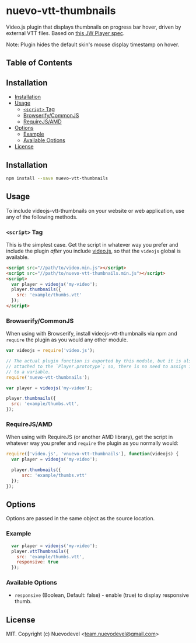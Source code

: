 # nuevo-vtt-thumbnails

Video.js plugin that displays thumbnails on progress bar hover, driven by external VTT files.  Based on [this JW Player spec](https://support.jwplayer.com/customer/portal/articles/1407439-adding-preview-thumbnails).

Note: Plugin hides the default skin's mouse display timestamp on hover.

## Table of Contents

<!-- START doctoc generated TOC please keep comment here to allow auto update -->
<!-- DON'T EDIT THIS SECTION, INSTEAD RE-RUN doctoc TO UPDATE -->
## Installation

- [Installation](#installation)
- [Usage](#usage)
  - [`<script>` Tag](#script-tag)
  - [Browserify/CommonJS](#browserifycommonjs)
  - [RequireJS/AMD](#requirejsamd)
- [Options](#options)
  - [Example](#example)
  - [Available Options](#available-options)
- [License](#license)

<!-- END doctoc generated TOC please keep comment here to allow auto update -->
## Installation

```sh
npm install --save nuevo-vtt-thumbnails
```

## Usage

To include videojs-vtt-thumbnails on your website or web application, use any of the following methods.

### `<script>` Tag

This is the simplest case. Get the script in whatever way you prefer and include the plugin _after_ you include [video.js][videojs], so that the `videojs` global is available.

```html
<script src="//path/to/video.min.js"></script>
<script src="//path/to/nuevo-vtt-thumbnails.min.js"></script>
<script>
  var player = videojs('my-video');
  player.thumbnails({
    src: 'example/thumbs.vtt'
  });
</script>
```

### Browserify/CommonJS

When using with Browserify, install videojs-vtt-thumbnails via npm and `require` the plugin as you would any other module.

```js
var videojs = require('video.js');

// The actual plugin function is exported by this module, but it is also
// attached to the `Player.prototype`; so, there is no need to assign it
// to a variable.
require('nuevo-vtt-thumbnails');

var player = videojs('my-video');

player.thumbnails({
  src: 'example/thumbs.vtt',
});
```

### RequireJS/AMD

When using with RequireJS (or another AMD library), get the script in whatever way you prefer and `require` the plugin as you normally would:

```js
require(['video.js', 'vnuevo-vtt-thumbnails'], function(videojs) {
  var player = videojs('my-video');

  player.thumbnails({
      src: 'example/thumbs.vtt'
  });
});
```

## Options

Options are passed in the same object as the source location.

### Example

```js
  var player = videojs('my-video');
  player.vttThumbnails({
    src: 'example/thumbs.vtt',
    responsive: true
  });
```
### Available Options

- `responsive` (Boolean, Default: false) - enable (true) to display responsive thumb.

## License

MIT. Copyright (c) Nuevodevel &lt;team.nuevodevel@gmail.com&gt;


[videojs]: http://videojs.com/
